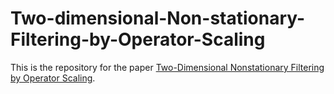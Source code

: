 # Two-dimensional-Non-stationary-Filtering-by-Operator-Scaling
This is the repository for the paper [Two-Dimensional Nonstationary Filtering by Operator Scaling](https://doi.org/10.1109/TGRS.2024.3383447).
